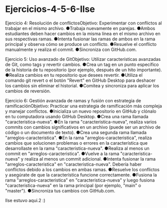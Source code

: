 # Ejercicios-4-5-6-Ilse
Ejercicio 4: Resolución de conflictosObjetivo: Experimentar con conflictos al trabajar en el mismo archivo.
●Trabaja nuevamente en parejas.
●Ambos estudiantes deben hacer cambios en la misma línea en el mismo archivo en sus respectivas ramas.
●Intenta fusionar las ramas de ambos en la rama principal y observa cómo se produce un conflicto.
●Resuelve el conflicto manualmente y realiza el commit.
●Sincroniza con GitHub.com.

Ejercicio 5: Uso avanzado de GitObjetivo: Utilizar características avanzadas de Git, como tags y revertir cambios.
●Crea un tag en un punto específico de la historia de tu repositorio (por ejemplo, después de un hito importante).
●Realiza cambios en tu repositorio que desees revertir.
●Utiliza el comando git revert o el botón "Revert" en GitHub Desktop para deshacer los cambios sin eliminar el historial.
●Comitea y sincroniza para aplicar los cambios de reversión.

Ejercicio 6: Gestión avanzada de ramas y fusión con estrategia de ramificaciónObjetivo: Practicar una estrategia de ramificación más compleja y manejar conflictos.
●Inicializa un nuevo repositorio en GitHub y clónalo en tu computadora usando GitHub Desktop.
●Crea una rama llamada "caracteristica-nueva".
●En la rama "caracteristica-nueva", realiza varios commits con cambios significativos en un archivo (puede ser un archivo de código o un documento de texto).
●Crea una segunda rama llamada "arreglos-caracteristica".
●En la rama "arreglos-caracteristica", realiza cambios que solucionen problemas o errores en la característica que desarrollaste en la rama "caracteristica-nueva".
●Realiza al menos un commit en "arreglos-caracteristica".
●Vuelve a la rama "caracteristica-nueva" y realiza al menos un commit adicional.
●Intenta fusionar la rama "arreglos-caracteristica" en "caracteristica-nueva". Debería haber conflictos debido a los cambios en ambas ramas.
●Resuelve los conflictos y asegúrate de que la característica funcione correctamente.
●Fusiona la rama "arreglos-caracteristica" en "caracteristica-nueva" y luego fusiona "caracteristica-nueva" en la rama principal (por ejemplo, "main" o "master").
●Sincroniza tus cambios con GitHub.com.



Ilse estuvo aqui.2 :)